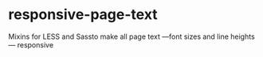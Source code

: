 # responsive-page-text
Mixins for LESS and Sassto make all page text —font sizes and line heights— responsive
